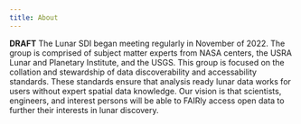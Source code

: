 ```yaml
---
title: About
---
```

**DRAFT**
The Lunar SDI began meeting regularly in November of 2022. The group is comprised of subject matter experts from NASA centers, the USRA Lunar and Planetary Institute, and the USGS. This group is focused on the collation and stewardship of data discoverability and accessability standards. These standards ensure that analysis ready lunar data works for users without expert spatial data knowledge. Our vision is that scientists, engineers, and interest persons will be able to FAIRly access open data to further their interests in lunar discovery.